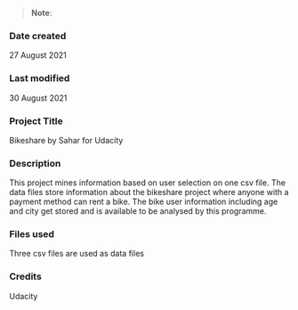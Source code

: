 >**Note**: 

### Date created
27 August 2021

### Last modified
30 August 2021

### Project Title
Bikeshare by Sahar for Udacity

### Description
This project mines information based on user selection on one csv file. The data files store information about the bikeshare project where anyone with a payment method can rent a bike. The bike user information including age and city get stored and is available to be analysed by this programme.

### Files used
Three csv files are used as data files

### Credits
Udacity

